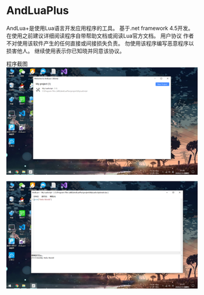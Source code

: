 # AndLuaPlus
AndLua+是使用Lua语言开发应用程序的工具。
基于.net framework 4.5开发。
在使用之前建议详细阅读程序自带帮助文档或阅读Lua官方文档。 
用户协议
作者不对使用该软件产生的任何直接或间接损失负责。 勿使用该程序编写恶意程序以损害他人。 继续使用表示你已知晓并同意该协议。

程序截图
![image text](https://github.com/LingYang8/AndLuaPlus/blob/master/1.PNG)

![image text](https://github.com/LingYang8/AndLuaPlus/blob/master/2.PNG)
